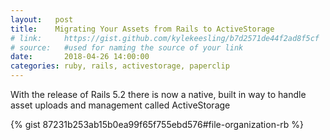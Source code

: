 ```yaml
---
layout:   post
title:    Migrating Your Assets from Rails to ActiveStorage
# link:     https://gist.github.com/kylekeesling/b7d2571de44f2ad8f5cf
# source:   #used for naming the source of your link
date:       2018-04-26 14:00:00
categories: ruby, rails, activestorage, paperclip
---
```


With the release of Rails 5.2 there is now a native, built in way to handle asset uploads and management called ActiveStorage

{% gist 87231b253ab15b0ea99f65f755ebd576#file-organization-rb %}

